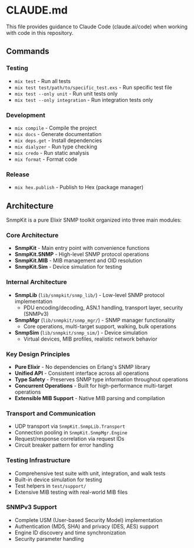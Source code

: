 # CLAUDE.md

This file provides guidance to Claude Code (claude.ai/code) when working with code in this repository.

## Commands

### Testing
- `mix test` - Run all tests
- `mix test test/path/to/specific_test.exs` - Run specific test file
- `mix test --only unit` - Run unit tests only
- `mix test --only integration` - Run integration tests only

### Development
- `mix compile` - Compile the project
- `mix docs` - Generate documentation
- `mix deps.get` - Install dependencies
- `mix dialyzer` - Run type checking
- `mix credo` - Run static analysis
- `mix format` - Format code

### Release
- `mix hex.publish` - Publish to Hex (package manager)

## Architecture

SnmpKit is a pure Elixir SNMP toolkit organized into three main modules:

### Core Architecture
- **SnmpKit** - Main entry point with convenience functions
- **SnmpKit.SNMP** - High-level SNMP protocol operations
- **SnmpKit.MIB** - MIB management and OID resolution
- **SnmpKit.Sim** - Device simulation for testing

### Internal Architecture
- **SnmpLib** (`lib/snmpkit/snmp_lib/`) - Low-level SNMP protocol implementation
  - PDU encoding/decoding, ASN.1 handling, transport layer, security (SNMPv3)
- **SnmpMgr** (`lib/snmpkit/snmp_mgr/`) - SNMP manager functionality
  - Core operations, multi-target support, walking, bulk operations
- **SnmpSim** (`lib/snmpkit/snmp_sim/`) - Device simulation
  - Virtual devices, MIB profiles, realistic network behavior

### Key Design Principles
- **Pure Elixir** - No dependencies on Erlang's SNMP library
- **Unified API** - Consistent interface across all operations
- **Type Safety** - Preserves SNMP type information throughout operations
- **Concurrent Operations** - Built for high-performance multi-target operations
- **Extensible MIB Support** - Native MIB parsing and compilation

### Transport and Communication
- UDP transport via `SnmpKit.SnmpLib.Transport`
- Connection pooling in `SnmpKit.SnmpMgr.Engine`
- Request/response correlation via request IDs
- Circuit breaker pattern for error handling

### Testing Infrastructure
- Comprehensive test suite with unit, integration, and walk tests
- Built-in device simulation for testing
- Test helpers in `test/support/`
- Extensive MIB testing with real-world MIB files

### SNMPv3 Support
- Complete USM (User-based Security Model) implementation
- Authentication (MD5, SHA) and privacy (DES, AES) support
- Engine ID discovery and time synchronization
- Security parameter handling